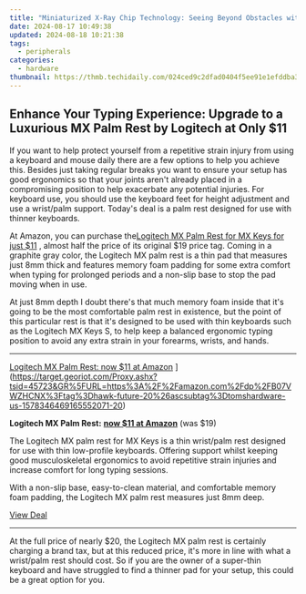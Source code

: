 ```yaml
---
title: "Miniaturized X-Ray Chip Technology: Seeing Beyond Obstacles with Cell Phone Integration - Expert Insights"
date: 2024-08-17 10:49:38
updated: 2024-08-18 10:21:38
tags:
  - peripherals
categories:
  - hardware
thumbnail: https://thmb.techidaily.com/024ced9c2dfad0404f5ee91e1efddba3dce2978ade3e359fc80cf8eaccdc84ab.jpg
---
```


## Enhance Your Typing Experience: Upgrade to a Luxurious MX Palm Rest by Logitech at Only $11

If you want to help protect yourself from a repetitive strain injury from using a keyboard and mouse daily there are a few options to help you achieve this. Besides just taking regular breaks you want to ensure your setup has good ergonomics so that your joints aren't already placed in a compromising position to help exacerbate any potential injuries. For keyboard use, you should use the keyboard feet for height adjustment and use a wrist/palm support. Today's deal is a palm rest designed for use with thinner keyboards.

 At Amazon, you can purchase the[Logitech MX Palm Rest for MX Keys for just $11](https://target.georiot.com/Proxy.ashx?tsid=45723&GR%5FURL=https%3A%2F%2Famazon.com%2Fdp%2FB07VWZHCNX%3Ftag%3Dhawk-future-20%26ascsubtag%3Dtomshardware-us-8942972496232197252-20) , almost half the price of its original $19 price tag. Coming in a graphite gray color, the Logitech MX palm rest is a thin pad that measures just 8mm thick and features memory foam padding for some extra comfort when typing for prolonged periods and a non-slip base to stop the pad moving when in use.

 At just 8mm depth I doubt there's that much memory foam inside that it's going to be the most comfortable palm rest in existence, but the point of this particular rest is that it's designed to be used with thin keyboards such as the Logitech MX Keys S, to help keep a balanced ergonomic typing position to avoid any extra strain in your forearms, wrists, and hands.

---

[Logitech MX Palm Rest: now $11 at Amazon](https://cdn.mos.cms.futurecdn.net/UhzrV9H7ZUWaaP3LcXytZW-200-100.png "Logitech MX Palm Rest: now $11 at Amazon") ](https://target.georiot.com/Proxy.ashx?tsid=45723&GR%5FURL=https%3A%2F%2Famazon.com%2Fdp%2FB07VWZHCNX%3Ftag%3Dhawk-future-20%26ascsubtag%3Dtomshardware-us-1578346469165552071-20)

**Logitech MX Palm Rest:** [**now $11 at Amazon**](https://target.georiot.com/Proxy.ashx?tsid=45723&GR%5FURL=https%3A%2F%2Famazon.com%2Fdp%2FB07VWZHCNX%3Ftag%3Dhawk-future-20%26ascsubtag%3Dtomshardware-us-3115844712772261793-20) (was $19)  
  
 The Logitech MX palm rest for MX Keys is a thin wrist/palm rest designed for use with thin low-profile keyboards. Offering support whilst keeping good musculoskeletal ergonomics to avoid repetitive strain injuries and increase comfort for long typing sessions.

 With a non-slip base, easy-to-clean material, and comfortable memory foam padding, the Logitech MX palm rest measures just 8mm deep.  

[View Deal](https://target.georiot.com/Proxy.ashx?tsid=45723&GR%5FURL=https%3A%2F%2Famazon.com%2Fdp%2FB07VWZHCNX%3Ftag%3Dhawk-future-20%26ascsubtag%3Dtomshardware-us-1578346469165552071-20)

---

 At the full price of nearly $20, the Logitech MX palm rest is certainly charging a brand tax, but at this reduced price, it's more in line with what a wrist/palm rest should cost. So if you are the owner of a super-thin keyboard and have struggled to find a thinner pad for your setup, this could be a great option for you.


<ins class="adsbygoogle"
     style="display:block"
     data-ad-format="autorelaxed"
     data-ad-client="ca-pub-7571918770474297"
     data-ad-slot="1223367746"></ins>



<ins class="adsbygoogle"
     style="display:block"
     data-ad-client="ca-pub-7571918770474297"
     data-ad-slot="8358498916"
     data-ad-format="auto"
     data-full-width-responsive="true"></ins>
